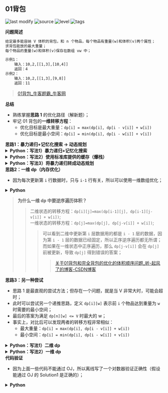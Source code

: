 ## 01背包
<!--START_SECTION:badge-->

![last modify](https://img.shields.io/static/v1?label=last%20modify&message=2022-10-14%2014%3A59%3A33&color=yellowgreen&style=flat-square)
![source](https://img.shields.io/static/v1?label=source&message=%E7%89%9B%E5%AE%A2&color=green&style=flat-square)
![level](https://img.shields.io/static/v1?label=level&message=%E4%B8%AD%E7%AD%89&color=yellow&style=flat-square)
![tags](https://img.shields.io/static/v1?label=tags&message=%E5%8A%A8%E6%80%81%E8%A7%84%E5%88%92%2C%20%E6%9A%B4%E5%8A%9B%E9%80%92%E5%BD%92%E4%B8%8E%E5%8A%A8%E6%80%81%E8%A7%84%E5%88%92%2C%20%E7%83%AD%E9%97%A8%26%E7%BB%8F%E5%85%B8%26%E6%98%93%E9%94%99&color=orange&style=flat-square)

<!--END_SECTION:badge-->
<!--info
tags: [dp, dfs2dp, 经典]
source: 牛客
level: 中等
number: '0145'
name: 01背包
companies: [阿里]
-->

<summary><b>问题简述</b></summary>

```txt
给定最多能容纳 V 体积的背包，和 n 个物品，每个物品有重量(w)和体积(v)两个属性；
求背包能放的最大重量；
每个物品的重量(w)和体积(v)保存在数组 vw 中；

示例1：
    输入：10,2,[[1,3],[10,4]]
    返回：4
示例2：
    输入：10,2,[[1,3],[9,8]]
    返回：11
```
> [01背包_牛客题霸_牛客网](https://www.nowcoder.com/practice/2820ea076d144b30806e72de5e5d4bbf)

<!-- 
<details><summary><b>详细描述</b></summary>

```txt
```

</details>
-->


<!-- <div align="center"><img src="../../../_assets/xxx.png" height="300" /></div> -->


<summary><b>总结</b></summary>

- 熟练掌握**思路 1** 的优化路径（解新题）；
- 牢记 01 背包的**一维转移方程**：
    - 优化目标是最大重量：`dp[i] = max(dp[i], dp[i - v[i]] + w[i])`
    - 优化目标是最小空间：`dp[i] = min(dp[i], dp[i - w[i]] + v[i])`


<summary><b>思路1：暴力递归+记忆化搜索 -> 动态规划</b></summary>

<details><summary><b>Python：写法1）暴力递归+记忆化搜索</b></summary>

```python
#
# 代码中的类名、方法名、参数名已经指定，请勿修改，直接返回方法规定的值即可
#
# 计算01背包问题的结果
# @param V int整型 背包的体积
# @param n int整型 物品的个数
# @param vw int整型二维数组 第一维度为n,第二维度为2的二维数组,vw[i][0],vw[i][1]分别描述i+1个物品的vi,wi
# @return int整型
#
class Solution:
    def knapsack(self , V: int, n: int, vw: List[List[int]]) -> int:
        # write code here
        import sys
        sys.setrecursionlimit(1010)  # 解除递归深度限制
        
        # 记忆空间
        dp = dict()
        
        # 剩余空间为 rest 的情况下，前 i 个物品能装载的最大值
        def dfs(i, rest):
            if (i, rest) in dp:
                return dp[(i, rest)]
            
            # 递归基
            if i == 0:
                return 0
            
            # 不拿第 i 个物品
            r1 = dfs(i - 1, rest)
            # 拿第 i 个物品，前提是空间足够
            r2 = 0
            if rest >= vw[i - 1][0]:  # 注意第 i 个物品第下标是 i-1，这里最容易犯错
                r2 = dfs(i - 1, rest - vw[i - 1][0]) + vw[i - 1][1]
            
            # 记忆
            dp[(i, rest)] = max(r1, r2)
            return dp[(i, rest)]
        
        return dfs(n, V)  # 因为下标从 0 开始，所以第 n 个物品的下标为 n-1
```

</details>

<details><summary><b>Python：写法2）使用标准库提供的缓存（爆栈）</b></summary>

- 不知道什么原因无法通过最长的用例，好像 `lru_cache` 和 `setrecursionlimit` 不能同时生效；

```python
#
# 代码中的类名、方法名、参数名已经指定，请勿修改，直接返回方法规定的值即可
#
# 计算01背包问题的结果
# @param V int整型 背包的体积
# @param n int整型 物品的个数
# @param vw int整型二维数组 第一维度为n,第二维度为2的二维数组,vw[i][0],vw[i][1]分别描述i+1个物品的vi,wi
# @return int整型
#
class Solution:
    def knapsack(self , V: int, n: int, vw: List[List[int]]) -> int:
        # write code here
        from functools import lru_cache
        import sys
        sys.setrecursionlimit(1010)  # 解除递归深度限制
        
        # 剩余空间为 rest 的情况下，前 i 个物品能装载的最大值
        @lru_cache(maxsize=None)
        def dfs(i, rest):
            if i == -1:  # 因为下标从 0 开始，所以递归基设为 -1
                return 0
            
            # 不拿第 i 个物品
            r1 = dfs(i - 1, rest)
            # 拿第 i 个物品，前提是空间足够
            r2 = 0 if rest < vw[i][0] else dfs(i - 1, rest - vw[i][0]) + vw[i][1]

            return max(r1, r2)
        
        return dfs(n - 1, V)  # 因为下标从 0 开始，所以第 n 个物品的下标为 n-1
```

</details>

<details><summary><b>Python：写法3）将暴力递归转成动态规划</b></summary>

```python
#
# 代码中的类名、方法名、参数名已经指定，请勿修改，直接返回方法规定的值即可
#
# 计算01背包问题的结果
# @param V int整型 背包的体积
# @param n int整型 物品的个数
# @param vw int整型二维数组 第一维度为n,第二维度为2的二维数组,vw[i][0],vw[i][1]分别描述i+1个物品的vi,wi
# @return int整型
#
class Solution:
    def knapsack(self , V: int, n: int, vw: List[List[int]]) -> int:
        # write code here
        
        dp = [[0] * (V + 1) for _ in range(n + 1)]
        # 对应递归基：剩余容量为 V 时前 0 个物品的最大重量
        dp[0][V] = 0
        
        for i in range(1, n + 1):
            for rest in range(V + 1):  # 这里正序逆序遍历都可以
                # 与 dfs 的过程一一对应
                r1 = dp[i - 1][rest]
                r2 = 0
                if rest >= vw[i - 1][0]:
                    r2 = dp[i - 1][rest - vw[i - 1][0]] + vw[i - 1][1]
                dp[i][rest] = max(r1, r2)
        
        return dp[n][V]
```

</details>

<summary><b>思路2：一维 dp（内存优化）</b></summary>

- 因为每次更新第 `i` 行数据时，只与 `i-1` 行有关，所以可以使用一维数组优化；

<details><summary><b>Python</b></summary>

```python
#
# 代码中的类名、方法名、参数名已经指定，请勿修改，直接返回方法规定的值即可
#
# 计算01背包问题的结果
# @param V int整型 背包的体积
# @param n int整型 物品的个数
# @param vw int整型二维数组 第一维度为n,第二维度为2的二维数组,vw[i][0],vw[i][1]分别描述i+1个物品的vi,wi
# @return int整型
#
class Solution:
    def knapsack(self , V: int, n: int, vw: List[List[int]]) -> int:
        # write code here
        
        dp = [0] * (V + 1)
        dp[0] = 0  # 可以省略
        
        for i in range(1, n + 1):
            for rest in range(V, vw[i - 1][0] - 1, -1):
                # 不拿第 i 个物品
                r1 = dp[rest]
                # 拿第 i 个物品
                r2 = dp[rest - vw[i - 1][0]] + vw[i - 1][1]
                # 取较大的
                dp[rest] = max(r1, r2)
        
        return dp[V]
```

</details>

>**为什么一维 dp 中要逆序遍历体积？**
>> 二维状态的转移方程：`dp[i][j]=max(dp[i-1][j], dp[i-1][j-v[i]] + w[i])`;  
>> 一维状态的转移方程：`dp[j]=max(dp[j], dp[j-v[i]] + w[i])`;  
>>> 可以看到二维中更新第 `i` 层数据用的都是 `i - 1` 层的数据，因为第 `i - 1` 层的数据已经固定，所以正序逆序遍历都无所谓；而如果在一维状态中正序遍历，那么 `dp[j-v[i]]` 会在 `dp[j]` 前被更新，导致 `dp[j]` 得到错误的答案；
>>>> [关于01背包和完全背包的优化的体积顺序问题_听-起风了的博客-CSDN博客](https://blog.csdn.net/qq_62654838/article/details/121670012)

<summary><b>思路3：另一种尝试</b></summary>

- 思路 1 是最直观的尝试方法；但存在一个问题，就是当 V 非常大时，可能会超时；
- 此时可以尝试另一个递推思路，定义 `dp[i][w]` 表示前 `i` 个物品达到重量为 `w` 时需要的最小空间；
- 最后的答案为满足 `dp[n][w] <= V` 时最大的 w；
- 事实上，对比后可以发现两者的转移方程非常相似：
    - 最大重量：`dp[i] = max(dp[i], dp[i - v[i]] + w[i])`
    - 最小空间：`dp[i] = min(dp[i], dp[i - w[i]] + v[i])`

<details><summary><b>Python：写法1）二维 dp</b></summary>

```python
#
# 代码中的类名、方法名、参数名已经指定，请勿修改，直接返回方法规定的值即可
#
# 计算01背包问题的结果
# @param V int整型 背包的体积
# @param n int整型 物品的个数
# @param vw int整型二维数组 第一维度为n,第二维度为2的二维数组,vw[i][0],vw[i][1]分别描述i+1个物品的vi,wi
# @return int整型
#
class Solution:
    def knapsack(self , V: int, n: int, vw: List[List[int]]) -> int:
        # write code here
        
        # 重量上限，即所有物品的重量和
        W = sum(it[1] for it in vw)
        
        # 初始化为无穷大
        #   也可以初始化为 -1，表示不能达到的重量，但是没有直接初始化为无穷大方便；
        dp = [[float('inf')] * (W + 1) for _ in range(n + 1)]
        dp[0][0] = 0  # 重量为 0 所需的最小空间也是 0
            
        for i in range(1, n + 1):
            for w in range(W + 1):
                r1 = dp[i - 1][w]
                r2 = float('inf')
                if w - vw[i - 1][1] >= 0:
                    r2 = dp[i - 1][w - vw[i - 1][1]] + vw[i - 1][0]
                dp[i][w] = min(r1, r2)
            
        for w in range(W, -1, -1):
            if dp[n][w] <= V:
                return w
            
        return 0
```

</details>


<details><summary><b>Python：写法2）一维 dp</b></summary>

```python
#
# 代码中的类名、方法名、参数名已经指定，请勿修改，直接返回方法规定的值即可
#
# 计算01背包问题的结果
# @param V int整型 背包的体积
# @param n int整型 物品的个数
# @param vw int整型二维数组 第一维度为n,第二维度为2的二维数组,vw[i][0],vw[i][1]分别描述i+1个物品的vi,wi
# @return int整型
#
class Solution:
    def knapsack(self , V: int, n: int, vw: List[List[int]]) -> int:
        # write code here
        
        # 最大重量
        W = sum(it[1] for it in vw)
        
        # 初始化为无穷大
        dp = [float('inf')] * (W + 1)
        dp[0] = 0  # 重量为 0 所需的最小空间也是 0
            
        for i in range(1, n + 1):
            for w in range(W, vw[i - 1][1] - 1, -1):
                dp[w] = min(dp[w], dp[w - vw[i - 1][1]] + vw[i - 1][0])
        
        # 逆序遍历 S，当找到需要的最小体积相遇等于 V 时，此时的 w 就是最大重量
        for w in range(W, -1, -1):
            if dp[w] <= V:
                return w
            
        return 0
```

</details>

<summary><b>代码验证</b></summary>

- 因为上面一些代码不能通过 OJ，所以离线写了一个对数器验证正确性（假设能通过 OJ 的 Solution1 是正确的）；

<details><summary><b>Python</b></summary>

```python
from typing import *


class Solution1:
    def knapsack(self, V: int, n: int, vw: List[List[int]]) -> int:
        # write code here

        dp = [[0] * (V + 1) for _ in range(n + 1)]
        # 对应递归基：剩余容量为 V 时前 0 个物品的最大重量
        dp[0][V] = 0

        for i in range(1, n + 1):
            for rest in range(V + 1):  # 这里正序逆序遍历都可以
                # 与 dfs 的过程一一对应
                r1 = dp[i - 1][rest]
                r2 = 0
                if rest >= vw[i - 1][0]:
                    r2 = dp[i - 1][rest - vw[i - 1][0]] + vw[i - 1][1]
                dp[i][rest] = max(r1, r2)

        return dp[n][V]


class Solution2:
    def knapsack(self, V: int, n: int, vw: List[List[int]]) -> int:
        # write code here

        dp = [0] * (V + 1)
        dp[0] = 0  # 可以省略

        for i in range(1, n + 1):
            for rest in range(V, vw[i - 1][0] - 1, -1):
                # 不拿第 i 个物品
                r1 = dp[rest]
                # 拿第 i 个物品
                r2 = dp[rest - vw[i - 1][0]] + vw[i - 1][1]
                # 取较大的
                dp[rest] = max(r1, r2)

        return dp[V]


class Solution3:
    def knapsack(self, V: int, n: int, vw: List[List[int]]) -> int:
        # write code here

        # 最大重量
        W = sum(it[1] for it in vw)

        # 初始化为无穷大
        dp = [[float('inf')] * (W + 1) for _ in range(n + 1)]
        dp[0][0] = 0  # 重量为 0 所需的最小空间也是 0

        for i in range(1, n + 1):
            for w in range(W + 1):
                r1 = dp[i - 1][w]
                r2 = float('inf')
                if w - vw[i - 1][1] >= 0:
                    r2 = dp[i - 1][w - vw[i - 1][1]] + vw[i - 1][0]
                dp[i][w] = min(r1, r2)

        for w in range(W, -1, -1):
            if dp[n][w] <= V:
                return w

        return 0


class Solution4:
    def knapsack(self, V: int, n: int, vw: List[List[int]]) -> int:
        # write code here

        # 最大重量
        W = sum(it[1] for it in vw)

        # 初始化为无穷大
        dp = [float('inf')] * (W + 1)
        dp[0] = 0  # 重量为 0 所需的最小空间也是 0

        for i in range(1, n + 1):
            for w in range(W, vw[i - 1][1] - 1, -1):
                dp[w] = min(dp[w], dp[w - vw[i - 1][1]] + vw[i - 1][0])

        # 逆序遍历 S，当找到需要的最小体积相遇等于 V 时，此时的 w 就是最大重量
        for w in range(W, -1, -1):
            if dp[w] <= V:
                return w

        return 0


def random_input():
    import random
    MAX = 1000

    V = random.randint(1, MAX)
    n = random.randint(1, 100)  # 因为 方法 3, 4 比较慢，所以控制一下 n 的范围

    vw = []
    for _ in range(n):
        v, w = random.randint(1, MAX), random.randint(1, MAX)
        vw.append([v, w])

    return V, n, vw


def _test():
    """"""
    for _ in range(10):
        V, n, vw = random_input()
        r1 = Solution1().knapsack(V, n, vw)
        r2 = Solution2().knapsack(V, n, vw)
        r3 = Solution3().knapsack(V, n, vw)
        r4 = Solution4().knapsack(V, n, vw)

        assert r1 == r2 == r3 == r4


if __name__ == '__main__':
    """"""
    _test()

```

</details>
